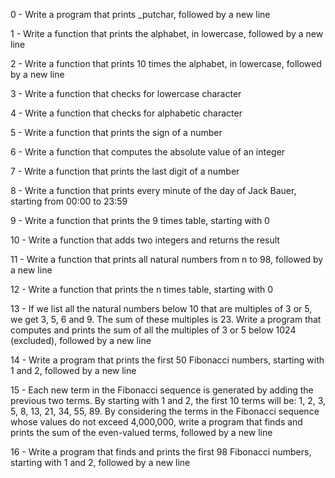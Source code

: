 0 - Write a program that prints _putchar, followed by a new line

1 - Write a function that prints the alphabet, in lowercase, followed by a new line

2 -  Write a function that prints 10 times the alphabet, in lowercase, followed by a new line

3 - Write a function that checks for lowercase character

4 - Write a function that checks for alphabetic character

5 - Write a function that prints the sign of a number

6 - Write a function that computes the absolute value of an integer

7 - Write a function that prints the last digit of a number

8 - Write a function that prints every minute of the day of Jack Bauer, starting from 00:00 to 23:59

9 - Write a function that prints the 9 times table, starting with 0

10 - Write a function that adds two integers and returns the result

11 - Write a function that prints all natural numbers from n to 98, followed by a new line

12 - Write a function that prints the n times table, starting with 0

13 - If we list all the natural numbers below 10 that are multiples of 3 or 5, we get 3, 5, 6 and 9. The sum of these multiples is 23. Write a program that computes and prints the sum of all the multiples of 3 or 5 below 1024 (excluded), followed by a new line

14 - Write a program that prints the first 50 Fibonacci numbers, starting with 1 and 2, followed by a new line

15 - Each new term in the Fibonacci sequence is generated by adding the previous two terms. By starting with 1 and 2, the first 10 terms will be: 1, 2, 3, 5, 8, 13, 21, 34, 55, 89. By considering the terms in the Fibonacci sequence whose values do not exceed 4,000,000, write a program that finds and prints the sum of the even-valued terms, followed by a new line

16 - Write a program that finds and prints the first 98 Fibonacci numbers, starting with 1 and 2, followed by a new line
